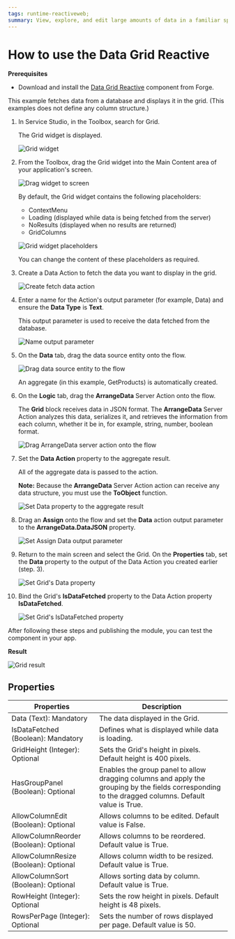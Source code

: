 ```yaml
---
tags: runtime-reactiveweb;
summary: View, explore, and edit large amounts of data in a familiar spreadsheet interface with the Data Grid component for Reactive Web apps.
---
```


#  How to use the Data Grid Reactive

**Prerequisites** 

* Download and install the [Data Grid Reactive](https://www.outsystems.com/forge/component-overview/9764/data-grid-reactive) component from Forge.

This example fetches data from a database and displays it in the grid. (This examples does not define any column structure.) 

1. In Service Studio, in the Toolbox, search for Grid.

    The Grid widget is displayed.

    ![Grid widget](images/grid-widget-ss.png)

1. From the Toolbox, drag the Grid widget into the Main Content area of your application's screen.

    ![Drag widget to screen](images/grid-widget-drag-ss.png)

    By default, the Grid widget contains the following placeholders:

    * ContextMenu
    * Loading (displayed while data is being fetched from the server)
    * NoResults (displayed when no results are returned)
    * GridColumns

    ![Grid widget placeholders](images/grid-placeholders-ss.png)

    You can change the content of these placeholders as required.

1. Create a Data Action to fetch the data you want to display in the grid.

    ![Create fetch data action](images/grid-fetch-data-ss.png)

1. Enter a name for the Action's output parameter (for example, Data) and ensure the **Data Type** is **Text**.

    This output parameter is used to receive the data fetched from the database.

    ![Name output parameter](images/grid-output-par-ss.png)

1. On the **Data** tab, drag the data source entity onto the flow.

    ![Drag data source entity to the flow](images/grid-drag-entity-ss.png)

    An aggregate (in this example, GetProducts) is automatically created. 

1. On the **Logic** tab, drag the **ArrangeData** Server Action onto the flow.

    The **Grid** block receives data in JSON format. The **ArrangeData** Server Action analyzes this data, serializes it, and retrieves the information from each column, whether it be in, for example, string, number, boolean format.

    ![Drag ArrangeData server action onto the flow](images/grid-arrange-data-ss.png)

1. Set the **Data Action** property to the aggregate result. 

    All of the aggregate data is passed to the action.

    **Note:** Because the **ArrangeData** Server Action action can receive any data structure, you must use the **ToObject** function. 

    ![Set Data property to the aggregate result ](images/grid-aggregate-result-ss.png)

1. Drag an **Assign** onto the flow and set the **Data** action output parameter to the **ArrangeData.DataJSON** property.

    ![Set Assign Data output parameter ](images/grid-set-assign-ss.png)

1. Return to the main screen and select the Grid. On the **Properties** tab, set the **Data** property to the output of the Data Action you created earlier (step. 3).

    ![Set Grid's Data property](images/grid-data-prop-ss.png)

1. Bind the Grid's **IsDataFetched** property to the Data Action property **IsDataFetched**.

    ![Set Grid's IsDataFetched property](images/grid-isdata-fetched-ss.png)

After following these steps and publishing the module, you can test the component in your app.

**Result**

![Grid result](images/grid-result-ss.png)

## Properties

| **Properties** | **Description** |
|---|---|
| Data (Text): Mandatory  | The data displayed in the Grid.  |
| IsDataFetched (Boolean): Mandatory | Defines what is displayed while data is loading. | 
| GridHeight (Integer): Optional  |  Sets the Grid's height in pixels. Default height is 400 pixels. |  
| HasGroupPanel (Boolean): Optional  | Enables the group panel to allow dragging columns and apply the grouping by the fields corresponding to the dragged columns. Default value is True. |  
| AllowColumnEdit (Boolean): Optional  | Allows columns to be edited. Default value is False.  |   
| AllowColumnReorder (Boolean): Optional  | Allows columns to be reordered. Default value is True. | 
| AllowColumnResize (Boolean): Optional  | Allows column width to be resized. Default value is True. |  
| AllowColumnSort (Boolean): Optional  | Allows sorting data by column. Default value is True. | 
| RowHeight (Integer): Optional  | Sets the row height in pixels. Default height is 48 pixels. | 
| RowsPerPage (Integer): Optional  | Sets the number of rows displayed per page. Default value is 50.| 

